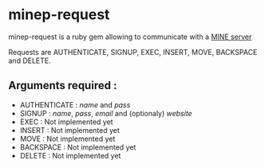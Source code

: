 minep-request
=============

minep-request is a ruby gem allowing to communicate with a [MINE server](http://github.com/Ezveus/Mine)

  Requests are AUTHENTICATE, SIGNUP, EXEC, INSERT, MOVE, BACKSPACE and DELETE.

Arguments required :
--------------------

- AUTHENTICATE : *name* and *pass*
- SIGNUP : *name*, *pass*, *email* and (optionaly) *website*
- EXEC : Not implemented yet
- INSERT : Not implemented yet
- MOVE : Not implemented yet
- BACKSPACE : Not implemented yet
- DELETE : Not implemented yet
